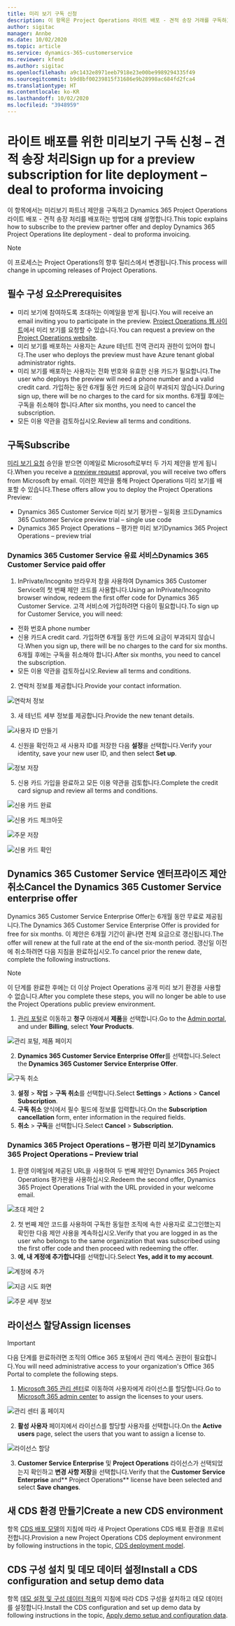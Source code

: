 ```yaml
---
title: 미리 보기 구독 신청
description: 이 항목은 Project Operations 라이트 배포 - 견적 송장 거래를 구독하고 배포하는 방법에 대한 정보를 제공합니다.
author: sigitac
manager: Annbe
ms.date: 10/02/2020
ms.topic: article
ms.service: dynamics-365-customerservice
ms.reviewer: kfend
ms.author: sigitac
ms.openlocfilehash: a9c1432e8971eeb7918e23e00be9989294335f49
ms.sourcegitcommit: b9d8bf00239815f31686e9b28998ac684fd2fca4
ms.translationtype: HT
ms.contentlocale: ko-KR
ms.lasthandoff: 10/02/2020
ms.locfileid: "3948959"
---
```

# <a name="sign-up-for-a-preview-subscription-for-lite-deployment--deal-to-proforma-invoicing"></a><span data-ttu-id="cb2ff-103">라이트 배포를 위한 미리보기 구독 신청 – 견적 송장 처리</span><span class="sxs-lookup"><span data-stu-id="cb2ff-103">Sign up for a preview subscription for lite deployment – deal to proforma invoicing</span></span>

<span data-ttu-id="cb2ff-104">이 항목에서는 미리보기 파트너 제안을 구독하고 Dynamics 365 Project Operations 라이트 배포 - 견적 송장 처리를 배포하는 방법에 대해 설명합니다.</span><span class="sxs-lookup"><span data-stu-id="cb2ff-104">This topic explains how to subscribe to the preview partner offer and deploy Dynamics 365 Project Operations lite deployment - deal to proforma invoicing.</span></span>

> [!NOTE]
> <span data-ttu-id="cb2ff-105">이 프로세스는 Project Operations의 향후 릴리스에서 변경됩니다.</span><span class="sxs-lookup"><span data-stu-id="cb2ff-105">This process will change in upcoming releases of Project Operations.</span></span>

## <a name="prerequisites"></a><span data-ttu-id="cb2ff-106">필수 구성 요소</span><span class="sxs-lookup"><span data-stu-id="cb2ff-106">Prerequisites</span></span>

- <span data-ttu-id="cb2ff-107">미리 보기에 참여하도록 초대하는 이메일을 받게 됩니다.</span><span class="sxs-lookup"><span data-stu-id="cb2ff-107">You will receive an email inviting you to participate in the preview.</span></span> <span data-ttu-id="cb2ff-108">[Project Operations 웹 사이트](https://dynamics.microsoft.com/en-us/project-operations/overview/)에서 미리 보기를 요청할 수 있습니다.</span><span class="sxs-lookup"><span data-stu-id="cb2ff-108">You can request a preview on the [Project Operations website](https://dynamics.microsoft.com/en-us/project-operations/overview/).</span></span>
- <span data-ttu-id="cb2ff-109">미리 보기를 배포하는 사용자는 Azure 테넌트 전역 관리자 권한이 있어야 합니다.</span><span class="sxs-lookup"><span data-stu-id="cb2ff-109">The user who deploys the preview must have Azure tenant global administrator rights.</span></span>
- <span data-ttu-id="cb2ff-110">미리 보기를 배포하는 사용자는 전화 번호와 유효한 신용 카드가 필요합니다.</span><span class="sxs-lookup"><span data-stu-id="cb2ff-110">The user who deploys the preview will need a phone number and a valid credit card.</span></span> <span data-ttu-id="cb2ff-111">가입하는 동안 6개월 동안 카드에 요금이 부과되지 않습니다.</span><span class="sxs-lookup"><span data-stu-id="cb2ff-111">During sign up, there will be no charges to the card for six months.</span></span> <span data-ttu-id="cb2ff-112">6개월 후에는 구독을 취소해야 합니다.</span><span class="sxs-lookup"><span data-stu-id="cb2ff-112">After six months, you need to cancel the subscription.</span></span> 
- <span data-ttu-id="cb2ff-113">모든 이용 약관을 검토하십시오.</span><span class="sxs-lookup"><span data-stu-id="cb2ff-113">Review all terms and conditions.</span></span>

## <a name="subscribe"></a><span data-ttu-id="cb2ff-114">구독</span><span class="sxs-lookup"><span data-stu-id="cb2ff-114">Subscribe</span></span>

<span data-ttu-id="cb2ff-115">[미리 보기 요청](https://forms.office.com/FormsPro/Pages/ResponsePage.aspx?id=v4j5cvGGr0GRqy180BHbR56j8lZs0FdAvwT75_WNFyxUMkRDV1NYQU5TNjE2VjhKOVBUNVg2R0s1NC4u) 승인을 받으면 이메일로 Microsoft로부터 두 가지 제안을 받게 됩니다.</span><span class="sxs-lookup"><span data-stu-id="cb2ff-115">When you receive a [preview request](https://forms.office.com/FormsPro/Pages/ResponsePage.aspx?id=v4j5cvGGr0GRqy180BHbR56j8lZs0FdAvwT75_WNFyxUMkRDV1NYQU5TNjE2VjhKOVBUNVg2R0s1NC4u) approval, you will receive two offers from Microsoft by email.</span></span> <span data-ttu-id="cb2ff-116">이러한 제안을 통해 Project Operations 미리 보기를 배포할 수 있습니다.</span><span class="sxs-lookup"><span data-stu-id="cb2ff-116">These offers allow you to deploy the Project Operations Preview:</span></span>

- <span data-ttu-id="cb2ff-117">Dynamics 365 Customer Service 미리 보기 평가판 – 일회용 코드</span><span class="sxs-lookup"><span data-stu-id="cb2ff-117">Dynamics 365 Customer Service preview trial – single use code</span></span>
- <span data-ttu-id="cb2ff-118">Dynamics 365 Project Operations – 평가판 미리 보기</span><span class="sxs-lookup"><span data-stu-id="cb2ff-118">Dynamics 365 Project Operations – preview trial</span></span>

### <a name="dynamics-365-customer-service-paid-offer"></a><span data-ttu-id="cb2ff-119">Dynamics 365 Customer Service 유료 서비스</span><span class="sxs-lookup"><span data-stu-id="cb2ff-119">Dynamics 365 Customer Service paid offer</span></span>

1. <span data-ttu-id="cb2ff-120">InPrivate/Incognito 브라우저 창을 사용하여 Dynamics 365 Customer Service의 첫 번째 제안 코드를 사용합니다.</span><span class="sxs-lookup"><span data-stu-id="cb2ff-120">Using an InPrivate/Incognito browser window, redeem the first offer code for Dynamics 365 Customer Service.</span></span> <span data-ttu-id="cb2ff-121">고객 서비스에 가입하려면 다음이 필요합니다.</span><span class="sxs-lookup"><span data-stu-id="cb2ff-121">To sign up for Customer Service, you will need:</span></span>

- <span data-ttu-id="cb2ff-122">전화 번호</span><span class="sxs-lookup"><span data-stu-id="cb2ff-122">A phone number</span></span>
- <span data-ttu-id="cb2ff-123">신용 카드</span><span class="sxs-lookup"><span data-stu-id="cb2ff-123">A credit card.</span></span> <span data-ttu-id="cb2ff-124">가입하면 6개월 동안 카드에 요금이 부과되지 않습니다.</span><span class="sxs-lookup"><span data-stu-id="cb2ff-124">When you sign up, there will be no charges to the card for six months.</span></span> <span data-ttu-id="cb2ff-125">6개월 후에는 구독을 취소해야 합니다.</span><span class="sxs-lookup"><span data-stu-id="cb2ff-125">After six months, you need to cancel the subscription.</span></span>
- <span data-ttu-id="cb2ff-126">모든 이용 약관을 검토하십시오.</span><span class="sxs-lookup"><span data-stu-id="cb2ff-126">Review all terms and conditions.</span></span>

2. <span data-ttu-id="cb2ff-127">연락처 정보를 제공합니다.</span><span class="sxs-lookup"><span data-stu-id="cb2ff-127">Provide your contact information.</span></span>

![연락처 정보](./media/1ContactInformation.png)

3. <span data-ttu-id="cb2ff-129">새 테넌트 세부 정보를 제공합니다.</span><span class="sxs-lookup"><span data-stu-id="cb2ff-129">Provide the new tenant details.</span></span>

![사용자 ID 만들기](./media/2CreateUserID.png)

4. <span data-ttu-id="cb2ff-131">신원을 확인하고 새 사용자 ID를 저장한 다음 **설정**을 선택합니다.</span><span class="sxs-lookup"><span data-stu-id="cb2ff-131">Verify your identity, save your new user ID, and then select **Set up**.</span></span>

![정보 저장](./media/3SaveInfo.png)

5. <span data-ttu-id="cb2ff-133">신용 카드 가입을 완료하고 모든 이용 약관을 검토합니다.</span><span class="sxs-lookup"><span data-stu-id="cb2ff-133">Complete the credit card signup and review all terms and conditions.</span></span> 

![신용 카드 완료](./media/4CompleteCreditCard.png)

![신용 카드 체크아웃](./media/5CreditCardCheckout.png)

![주문 저장](./media/6SaveOrder.png)

![신용 카드 확인](./media/7Confirmation.png)

## <a name="cancel-the-dynamics-365-customer-service-enterprise-offer"></a><span data-ttu-id="cb2ff-138">Dynamics 365 Customer Service 엔터프라이즈 제안 취소</span><span class="sxs-lookup"><span data-stu-id="cb2ff-138">Cancel the Dynamics 365 Customer Service enterprise offer</span></span>

<span data-ttu-id="cb2ff-139">Dynamics 365 Customer Service Enterprise Offer는 6개월 동안 무료로 제공됩니다.</span><span class="sxs-lookup"><span data-stu-id="cb2ff-139">The Dynamics 365 Customer Service Enterprise Offer is provided for free for six months.</span></span> <span data-ttu-id="cb2ff-140">이 제안은 6개월 기간이 끝나면 전체 요금으로 갱신됩니다.</span><span class="sxs-lookup"><span data-stu-id="cb2ff-140">The offer will renew at the full rate at the end of the six-month period.</span></span> <span data-ttu-id="cb2ff-141">갱신일 이전에 취소하려면 다음 지침을 완료하십시오.</span><span class="sxs-lookup"><span data-stu-id="cb2ff-141">To cancel prior the renew date, complete the following instructions.</span></span> 

> [!NOTE]
> <span data-ttu-id="cb2ff-142">이 단계를 완료한 후에는 더 이상 Project Operations 공개 미리 보기 환경을 사용할 수 없습니다.</span><span class="sxs-lookup"><span data-stu-id="cb2ff-142">After you complete these steps, you will no longer be able to use the Project Operations public preview environment.</span></span>

1. <span data-ttu-id="cb2ff-143">[관리 포털](https://admin.microsoft.com/)로 이동하고 **청구** 아래에서 **제품**을 선택합니다.</span><span class="sxs-lookup"><span data-stu-id="cb2ff-143">Go to the [Admin portal](https://admin.microsoft.com/), and under **Billing**, select **Your Products**.</span></span>

![관리 포털, 제품 페이지](./media/8AdminPortal.png)

2. <span data-ttu-id="cb2ff-145">**Dynamics 365 Customer Service Enterprise Offer**를 선택합니다.</span><span class="sxs-lookup"><span data-stu-id="cb2ff-145">Select the **Dynamics 365 Customer Service Enterprise Offer**.</span></span>

![구독 취소](./media/9CancelSubscription.png)

3. <span data-ttu-id="cb2ff-147">**설정** > **작업** > **구독 취소**를 선택합니다.</span><span class="sxs-lookup"><span data-stu-id="cb2ff-147">Select **Settings** > **Actions** > **Cancel Subscription**.</span></span>
4. <span data-ttu-id="cb2ff-148">**구독 취소** 양식에서 필수 필드에 정보를 입력합니다.</span><span class="sxs-lookup"><span data-stu-id="cb2ff-148">On the **Subscription cancellation** form, enter information in the required fields.</span></span>
5. <span data-ttu-id="cb2ff-149">**취소** > **구독**을 선택합니다.</span><span class="sxs-lookup"><span data-stu-id="cb2ff-149">Select **Cancel** > **Subscription.**</span></span>

### <a name="dynamics-365-project-operations--preview-trial"></a><span data-ttu-id="cb2ff-150">Dynamics 365 Project Operations – 평가판 미리 보기</span><span class="sxs-lookup"><span data-stu-id="cb2ff-150">Dynamics 365 Project Operations – Preview trial</span></span>

1. <span data-ttu-id="cb2ff-151">환영 이메일에 제공된 URL을 사용하여 두 번째 제안인 Dynamics 365 Project Operations 평가판을 사용하십시오.</span><span class="sxs-lookup"><span data-stu-id="cb2ff-151">Redeem the second offer, Dynamics 365 Project Operations Trial with the URL provided in your welcome email.</span></span>

![초대 제안 2](./media/10RedeemOffer2.png)

2. <span data-ttu-id="cb2ff-153">첫 번째 제안 코드를 사용하여 구독한 동일한 조직에 속한 사용자로 로그인했는지 확인한 다음 제안 사용을 계속하십시오.</span><span class="sxs-lookup"><span data-stu-id="cb2ff-153">Verify that you are logged in as the user who belongs to the same organization that was subscribed using the first offer code and then proceed with redeeming the offer.</span></span> 
3. <span data-ttu-id="cb2ff-154">**예, 내 계정에 추가합니다**를 선택합니다.</span><span class="sxs-lookup"><span data-stu-id="cb2ff-154">Select **Yes, add it to my account**.</span></span>

![계정에 추가](./media/11AddToAccount.png)

![지금 시도 화면](./media/12TryNow.png)

![주문 세부 정보](./media/13Confirmation.png)

## <a name="assign-licenses"></a><span data-ttu-id="cb2ff-158">라이선스 할당</span><span class="sxs-lookup"><span data-stu-id="cb2ff-158">Assign licenses</span></span>

> [!IMPORTANT]
> <span data-ttu-id="cb2ff-159">다음 단계를 완료하려면 조직의 Office 365 포털에서 관리 액세스 권한이 필요합니다.</span><span class="sxs-lookup"><span data-stu-id="cb2ff-159">You will need administrative access to your organization's Office 365 Portal to complete the following steps.</span></span>

1. <span data-ttu-id="cb2ff-160">[Microsoft 365 관리 센터](https://portal.office.com/)로 이동하여 사용자에게 라이선스를 할당합니다.</span><span class="sxs-lookup"><span data-stu-id="cb2ff-160">Go to [Microsoft 365 admin center](https://portal.office.com/) to assign the licenses to your users.</span></span>

![관리 센터 홈 페이지](./media/14AdminPortal.png)

2. <span data-ttu-id="cb2ff-162">**활성 사용자** 페이지에서 라이선스를 할당할 사용자를 선택합니다.</span><span class="sxs-lookup"><span data-stu-id="cb2ff-162">On the **Active users** page, select the users that you want to assign a license to.</span></span>

![라이선스 할당](./media/15AssignLicenses.png)

3. <span data-ttu-id="cb2ff-164">**Customer Service Enterprise** 및 **Project Operations** 라이선스가 선택되었는지 확인하고 **변경 사항 저장**을 선택합니다.</span><span class="sxs-lookup"><span data-stu-id="cb2ff-164">Verify that the **Customer Service Enterprise** and\*\* Project Operations\*\* license have been selected and select **Save changes**.</span></span>

## <a name="create-a-new-cds-environment"></a><span data-ttu-id="cb2ff-165">새 CDS 환경 만들기</span><span class="sxs-lookup"><span data-stu-id="cb2ff-165">Create a new CDS environment</span></span>

<span data-ttu-id="cb2ff-166">항목 [CDS 배포 모델](lite-deployment.md)의 지침에 따라 새 Project Operations CDS 배포 환경을 프로비전합니다.</span><span class="sxs-lookup"><span data-stu-id="cb2ff-166">Provision a new Project Operations CDS deployment environment by following instructions in the topic, [CDS deployment model](lite-deployment.md).</span></span>

## <a name="install-a-cds-configuration-and-setup-demo-data"></a><span data-ttu-id="cb2ff-167">CDS 구성 설치 및 데모 데이터 설정</span><span class="sxs-lookup"><span data-stu-id="cb2ff-167">Install a CDS configuration and setup demo data</span></span>

<span data-ttu-id="cb2ff-168">항목 [데모 설정 및 구성 데이터 적용](lite-apply-demo-setup-config-data.md)의 지침에 따라 CDS 구성을 설치하고 데모 데이터를 설정합니다.</span><span class="sxs-lookup"><span data-stu-id="cb2ff-168">Install the CDS configuration and set up demo data by following instructions in the topic, [Apply demo setup and configuration data](lite-apply-demo-setup-config-data.md).</span></span>

